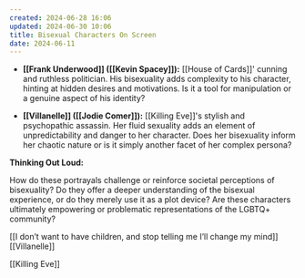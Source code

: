 ```yaml
---
created: 2024-06-28 16:06
updated: 2024-06-30 10:06
title: Bisexual Characters On Screen
date: 2024-06-11
---
```


- **[[Frank Underwood]] ([[Kevin Spacey]]):** [[House of Cards]]' cunning and ruthless politician. His bisexuality adds complexity to his character, hinting at hidden desires and motivations. Is it a tool for manipulation or a genuine aspect of his identity?
    
- **[[Villanelle]] ([[Jodie Comer]]):** [[Killing Eve]]'s stylish and psychopathic assassin. Her fluid sexuality adds an element of unpredictability and danger to her character. Does her bisexuality inform her chaotic nature or is it simply another facet of her complex persona?

**Thinking Out Loud:**

How do these portrayals challenge or reinforce societal perceptions of bisexuality? Do they offer a deeper understanding of the bisexual experience, or do they merely use it as a plot device? Are these characters ultimately empowering or problematic representations of the LGBTQ+ community?

[[I don’t want to have children, and stop telling me I’ll change my mind]]
[[Villanelle]]

[[Killing Eve]]
